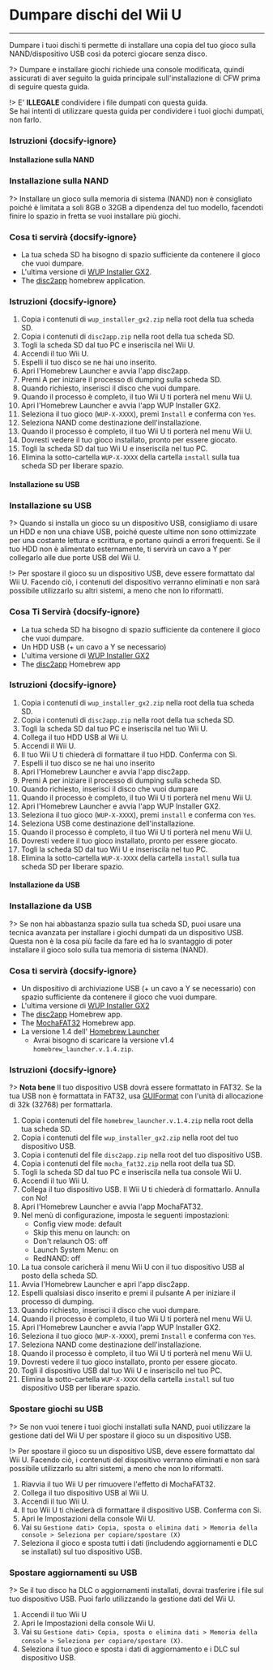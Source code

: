 # Dumpare dischi del Wii U
---
Dumpare i tuoi dischi ti permette di installare una copia del tuo gioco sulla NAND/dispositivo USB così da poterci giocare senza disco.

?> Dumpare e installare giochi richiede una console modificata, quindi assicurati di aver seguito la guida principale sull'installazione di CFW prima di seguire questa guida.

!> E' **ILLEGALE** condividere i file dumpati con questa guida.  
Se hai intenti di utilizzare questa guida per condividere i tuoi giochi dumpati, non farlo.

### Istruzioni {docsify-ignore}

<!-- tabs:start -->

#### **Installazione sulla NAND**

### Installazione sulla NAND

?> Installare un gioco sulla memoria di sistema (NAND) non è consigliato poiché è limitata a soli 8GB o 32GB a dipendenza del tuo modello, facendoti finire lo spazio in fretta se vuoi installare più giochi.

### Cosa ti servirà {docsify-ignore}

- La tua scheda SD ha bisogno di spazio sufficiente da contenere il gioco che vuoi dumpare.
- L'ultima versione di [WUP Installer GX2](https://wiiubru.com/appstore/zips/wup_installer_gx2.zip).
- The [disc2app](https://wiiubru.com/appstore/zips/disc2app.zip) homebrew application.

### Istruzioni {docsify-ignore}

1. Copia i contenuti di `wup_installer_gx2.zip` nella root della tua scheda SD.
1. Copia i contenuti di `disc2app.zip` nella root della tua scheda SD.
1. Togli la scheda SD dal tuo PC e inseriscila nel Wii U.
1. Accendi il tuo Wii U.
1. Espelli il tuo disco se ne hai uno inserito.
1. Apri l'Homebrew Launcher e avvia l'app disc2app.
1. Premi A per iniziare il processo di dumping sulla scheda SD.
1. Quando richiesto, inserisci il disco che vuoi dumpare.
1. Quando il processo è completo, il tuo Wii U ti porterà nel menu Wii U.
1. Apri l'Homebrew Launcher e avvia l'app WUP Installer GX2.
1. Seleziona il tuo gioco (`WUP-X-XXXX`), premi `Install` e conferma con `Yes`.
1. Seleziona NAND come destinazione dell'installazione.
1. Quando il processo è completo, il tuo Wii U ti porterà nel menu Wii U.
1. Dovresti vedere il tuo gioco installato, pronto per essere giocato.
1. Togli la scheda SD dal tuo Wii U e inseriscila nel tuo PC.
1. Elimina la sotto-cartella `WUP-X-XXXX` della cartella `install` sulla tua scheda SD per liberare spazio.

#### **Installazione su USB**

### Installazione su USB

?> Quando si installa un gioco su un dispositivo USB, consigliamo di usare un HDD e non una chiave USB, poiché queste ultime non sono ottimizzate per una costante lettura e scrittura, e portano quindi a errori frequenti. Se il tuo HDD non è alimentato esternamente, ti servirà un cavo a Y per collegarlo alle due porte USB del Wii U.

!> Per spostare il gioco su un dispositivo USB, deve essere formattato dal Wii U. Facendo ciò, i contenuti del dispositivo verranno eliminati e non sarà possibile utilizzarlo su altri sistemi, a meno che non lo riformatti.

### Cosa Ti Servirà {docsify-ignore}

- La tua scheda SD ha bisogno di spazio sufficiente da contenere il gioco che vuoi dumpare.
- Un HDD USB (+ un cavo a Y se necessario)
- L'ultima versione di [WUP Installer GX2](https://wiiubru.com/appstore/zips/wup_installer_gx2.zip)
- The [disc2app](https://wiiubru.com/appstore/zips/disc2app.zip) Homebrew app

### Istruzioni {docsify-ignore}

1. Copia i contenuti di `wup_installer_gx2.zip` nella root della tua scheda SD.
1. Copia i contenuti di `disc2app.zip` nella root della tua scheda SD.
1. Togli la scheda SD dal tuo PC e inseriscila nel tuo Wii U.
1. Collega il tuo HDD USB al Wii U.
1. Accendi il Wii U.
1. Il tuo Wii U ti chiederà di formattare il tuo HDD. Conferma con Sì.
1. Espelli il tuo disco se ne hai uno inserito
1. Apri l'Homebrew Launcher e avvia l'app disc2app.
1. Premi A per iniziare il processo di dumping sulla scheda SD.
1. Quando richiesto, inserisci il disco che vuoi dumpare
1. Quando il processo è completo, il tuo Wii U ti porterà nel menu Wii U.
1. Apri l'Homebrew Launcher e avvia l'app WUP Installer GX2.
1. Seleziona il tuo gioco (`WUP-X-XXXX`), premi `install` e conferma con `Yes`.
1. Seleziona USB come destinazione dell'installazione.
1. Quando il processo è completo, il tuo Wii U ti porterà nel menu Wii U.
1. Dovresti vedere il tuo gioco installato, pronto per essere giocato.
1. Togli la scheda SD dal tuo Wii U e inseriscila nel tuo PC.
1. Elimina la sotto-cartella `WUP-X-XXXX` della cartella `install` sulla tua scheda SD per liberare spazio.

#### **Installazione da USB**

### Installazione da USB

?> Se non hai abbastanza spazio sulla tua scheda SD, puoi usare una tecnica avanzata per installare i giochi dumpati da un dispositivo USB. Questa non è la cosa più facile da fare ed ha lo svantaggio di poter installare il gioco solo sulla tua memoria di sistema (NAND).

### Cosa ti servirà {docsify-ignore}

- Un dispositivo di archiviazione USB (+ un cavo a Y se necessario) con spazio sufficiente da contenere il gioco che vuoi dumpare.
- L'ultima versione di [WUP Installer GX2](https://wiiubru.com/appstore/zips/wup_installer_gx2.zip)
- The [disc2app](https://wiiubru.com/appstore/zips/disc2app.zip) Homebrew app.
- The [MochaFAT32](https://wiiubru.com/appstore/zips/mocha_fat32.zip) Homebrew app.
- La versione 1.4 dell' [Homebrew Launcher](https://github.com/dimok789/homebrew_launcher/releases/tag/1.4)
  - Avrai bisogno di scaricare la versione v1.4 `homebrew_launcher.v.1.4.zip`.

### Istruzioni {docsify-ignore}

?> **Nota bene** Il tuo dispositivo USB dovrà essere formattato in FAT32. Se la tua USB non è formattata in FAT32, usa [GUIFormat](http://ridgecrop.co.uk/index.htm?guiformat.htm) con l'unità di allocazione di 32k (32768) per formattarla.

1. Copia i contenuti del file `homebrew_launcher.v.1.4.zip` nella root della tua scheda SD.
1. Copia i contenuti del file `wup_installer_gx2.zip` nella root del tuo dispositivo USB.
1. Copia i contenuti del file `disc2app.zip` nella root del tuo dispositivo USB.
1. Copia i contenuti del file `mocha_fat32.zip` nella root della tua SD.
1. Togli la scheda SD dal tuo PC e inseriscila nella tua console Wii U.
1. Accendi il tuo Wii U.
1. Collega il tuo dispositivo USB. Il Wii U ti chiederà di formattarlo. Annulla con No!
1. Apri l'Homebrew Launcher e avvia l'app MochaFAT32.
1. Nel menù di configurazione, imposta le seguenti impostazioni:
    - Config view mode: default
    - Skip this menu on launch: on
    - Don't relaunch OS: off
    - Launch System Menu: on
    - RedNAND: off
1. La tua console caricherà il menu Wii U con il tuo dispositivo USB al posto della scheda SD.
1. Avvia l'Homebrew Launcher e apri l'app disc2app.
1. Espelli qualsiasi disco inserito e premi il pulsante A per iniziare il processo di dumping.
1. Quando richiesto, inserisci il disco che vuoi dumpare.
1. Quando il processo è completo, il tuo Wii U ti porterà nel menu Wii U.
1. Apri l'Homebrew Launcher e avvia l'app WUP Installer GX2.
1. Seleziona il tuo gioco (`WUP-X-XXXX`), premi `Install` e conferma con `Yes`.
1. Seleziona NAND come destinazione dell'installazione.
1. Quando il processo è completo, il tuo Wii U ti porterà nel menu Wii U.
1. Dovresti vedere il tuo gioco installato, pronto per essere giocato.
1. Togli il dispositivo USB dal tuo Wii U e inseriscilo nel tuo PC.
1. Elimina la sotto-cartella `WUP-X-XXXX` della cartella `install` sul tuo dispositivo USB per liberare spazio.

<!-- tabs:end -->

### Spostare giochi su USB

?> Se non vuoi tenere i tuoi giochi installati sulla NAND, puoi utilizzare la gestione dati del Wii U per spostare il gioco su un dispositivo USB.

!> Per spostare il gioco su un dispositivo USB, deve essere formattato dal Wii U. Facendo ciò, i contenuti del dispositivo verranno eliminati e non sarà possibile utilizzarlo su altri sistemi, a meno che non lo riformatti.

1. Riavvia il tuo Wii U per rimuovere l'effetto di MochaFAT32.
1. Collega il tuo dispositivo USB al Wii U.
1. Accendi il tuo Wii U.
1. Il tuo Wii U ti chiederà di formattare il dispositivo USB. Conferma con Sì.
1. Apri le Impostazioni della console Wii U.
1. Vai su `Gestione dati> Copia, sposta o elimina dati > Memoria della console > Seleziona per copiare/spostare (X)`
1. Seleziona il gioco e sposta tutti i dati (includendo aggiornamenti e DLC se installati) sul tuo dispositivo USB.

### Spostare aggiornamenti su USB

?> Se il tuo disco ha DLC o aggiornamenti installati, dovrai trasferire i file sul tuo dispositivo USB. Puoi farlo utilizzando la gestione dati del Wii U.

1. Accendi il tuo Wii U
1. Apri le Impostazioni della console Wii U.
1. Vai su `Gestione dati> Copia, sposta o elimina dati > Memoria della console > Seleziona per copiare/spostare (X)`.
1. Seleziona il tuo gioco e sposta i dati di aggiornamento e i DLC sul dispositivo USB.